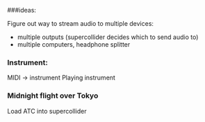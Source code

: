 ###ideas:

Figure out way to stream audio to multiple devices:
- multiple outputs (supercollider decides which to send audio to)
- multiple computers, headphone splitter

### Instrument:
MIDI -> instrument
Playing instrument

### Midnight flight over Tokyo
Load ATC into supercollider

